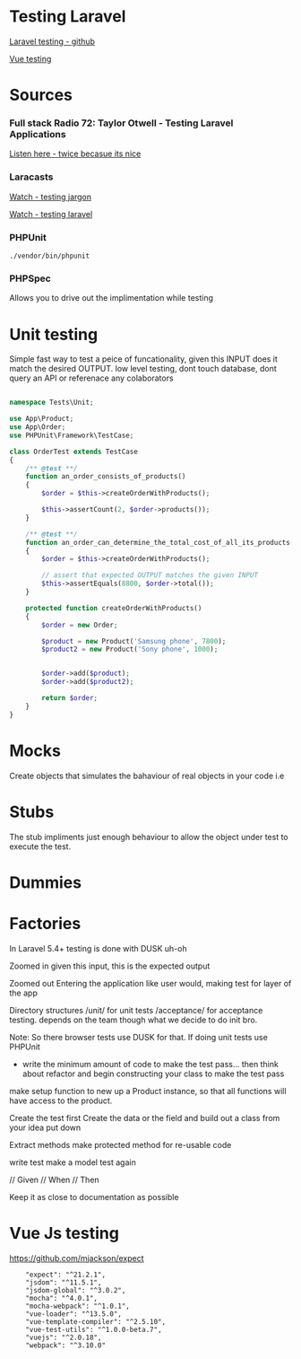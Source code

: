 # Testing Laravel

[Laravel testing - github](https://github.com/mannuelf/laravel-testing-101)

[Vue testing](https://github.com/mannuelf/vuejstesting)

# Sources
### Full stack Radio 72: Taylor Otwell - Testing Laravel Applications
[Listen here - twice becasue its nice](http://www.fullstackradio.com/72)

### Laracasts
[Watch - testing jargon](https://laracasts.com/series/testing-jargon)

[Watch - testing laravel](https://laracasts.com/series/phpunit-testing-in-laravel)

### PHPUnit
```
./vendor/bin/phpunit
```
### PHPSpec
Allows you to drive out the implimentation while testing

# Unit testing
Simple fast way to test a peice of funcationality, given this INPUT does it match the desired OUTPUT.
low level testing,
dont touch database,
dont query an API
or referenace any colaborators

```php

namespace Tests\Unit;

use App\Product;
use App\Order;
use PHPUnit\Framework\TestCase;

class OrderTest extends TestCase
{
    /** @test **/
    function an_order_consists_of_products()
    {
        $order = $this->createOrderWithProducts();

        $this->assertCount(2, $order->products());
    }

    /** @test **/
    function an_order_can_determine_the_total_cost_of_all_its_products()
    {
        $order = $this->createOrderWithProducts();

        // assert that expected OUTPUT matches the given INPUT
        $this->assertEquals(8800, $order->total());
    }

    protected function createOrderWithProducts()
    {
        $order = new Order;

        $product = new Product('Samsung phone', 7800);
        $product2 = new Product('Sony phone', 1000);


        $order->add($product);
        $order->add($product2);

        return $order;
    }
}

```


# Mocks
Create objects that simulates the bahaviour of real objects in your code i.e 


# Stubs
The stub impliments just enough behaviour to allow the object under test to execute the test.

# Dummies

# Factories







In Laravel 5.4+ testing is done with DUSK uh-oh

Zoomed in
given this input, this is the expected output

Zoomed out
Entering the application like user would, making test for layer of the app

Directory structures
/unit/  for unit tests
/acceptance/ for acceptance testing.
depends on the team though what we decide to do init bro.

Note: So there browser tests use DUSK for that. If doing unit tests use PHPUnit

- write the minimum amount of code to make the test pass... then think about refactor and begin constructing your class to make the test pass

make setup function to new up a Product instance, so that all functions will have access to the product.

Create the test first
Create the data or the field and build out a class from your idea put down

Extract methods
make protected method for re-usable code

write test
make a model
test again

// Given
// When 
// Then

Keep it as close to documentation as possible





# Vue Js testing

https://github.com/mjackson/expect

```
	"expect": "^21.2.1",
    "jsdom": "^11.5.1",
    "jsdom-global": "^3.0.2",
    "mocha": "^4.0.1",
    "mocha-webpack": "^1.0.1",
    "vue-loader": "^13.5.0",
    "vue-template-compiler": "^2.5.10",
    "vue-test-utils": "^1.0.0-beta.7",
    "vuejs": "^2.0.18",
    "webpack": "^3.10.0"
```